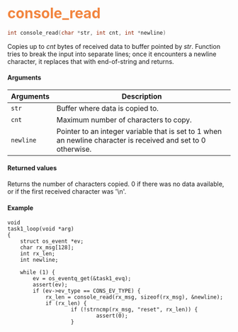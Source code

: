 ## <font color="#F2853F" style="font-size:24pt"> console_read </font>

```c
int console_read(char *str, int cnt, int *newline)
```

Copies up to *cnt* bytes of received data to buffer pointed by *str*. Function tries to break the input into separate lines; once it encounters a newline character, it replaces that with end-of-string and returns.

#### Arguments

| Arguments | Description |
|-----------|-------------|
| `str` |  Buffer where data is copied to.  |
| `cnt` |  Maximum number of characters to copy.  |
| `newline` | Pointer to an integer variable that is set to 1 when an newline character is received and set to 0 otherwise.
              

#### Returned values

Returns the number of characters copied. 0 if there was no data
available, or if the first received character was '\n'.


#### Example

```no-highlight
void
task1_loop(void *arg)
{
    struct os_event *ev;
    char rx_msg[128];
    int rx_len;
    int newline;

    while (1) {
        ev = os_eventq_get(&task1_evq);
        assert(ev);
        if (ev->ev_type == CONS_EV_TYPE) {
            rx_len = console_read(rx_msg, sizeof(rx_msg), &newline);
            if (rx_len) {
                    if (!strncmp(rx_msg, "reset", rx_len)) {
                            assert(0);
                    }
```
